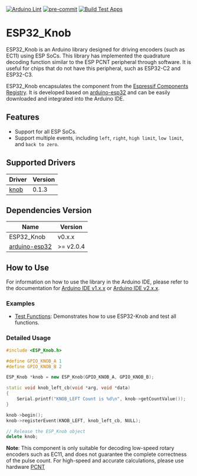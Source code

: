 [![Arduino Lint](https://github.com/esp-arduino-libs/ESP32_Knob/actions/workflows/arduino_lint.yml/badge.svg)](https://github.com/esp-arduino-libs/ESP32_Knob/actions/workflows/arduino_lint.yml) [![pre-commit](https://github.com/esp-arduino-libs/ESP32_Knob/actions/workflows/pre-commit.yml/badge.svg)](https://github.com/esp-arduino-libs/ESP32_Knob/actions/workflows/pre-commit.yml) [![Build Test Apps](https://github.com/esp-arduino-libs/ESP32_Knob/actions/workflows/build_test.yml/badge.svg)](https://github.com/esp-arduino-libs/ESP32_Knob/actions/workflows/build_test.yml)

# ESP32_Knob

ESP32_Knob is an Arduino library designed for driving encoders (such as EC11) using ESP SoCs. This library has implemented the quadrature decoding function similar to the ESP PCNT peripheral through software. It is useful for chips that do not have this peripheral, such as ESP32-C2 and ESP32-C3.

ESP32_Knob encapsulates the component from the [Espressif Components Registry](https://components.espressif.com/). It is developed based on [arduino-esp32](https://github.com/espressif/arduino-esp32) and can be easily downloaded and integrated into the Arduino IDE.

## Features

* Support for all ESP SoCs.
* Support multiple events, including `left`, `right`, `high limit`, `low limit`, and `back to zero`.

## Supported Drivers

|                             **Driver**                             | **Version** |
| ------------------------------------------------------------------ | ----------- |
| [knob](https://components.espressif.com/components/espressif/knob) | 0.1.3       |

## Dependencies Version

|                          **Name**                           | **Version** |
| ----------------------------------------------------------- | ----------- |
| ESP32_Knob                                                  | v0.x.x      |
| [arduino-esp32](https://github.com/espressif/arduino-esp32) | >= v2.0.4   |

## How to Use

For information on how to use the library in the Arduino IDE, please refer to the documentation for [Arduino IDE v1.x.x](https://docs.arduino.cc/software/ide-v1/tutorials/installing-libraries) or [Arduino IDE v2.x.x](https://docs.arduino.cc/software/ide-v2/tutorials/ide-v2-installing-a-library).

### Examples

* [Test Functions](examples/TestFunctions): Demonstrates how to use ESP32-Knob and test all functions.

### Detailed Usage

```cpp
#include <ESP_Knob.h>

#define GPIO_KNOB_A 1
#define GPIO_KNOB_B 2

ESP_Knob *knob = new ESP_Knob(GPIO_KNOB_A, GPIO_KNOB_B);

static void knob_left_cb(void *arg, void *data)
{
    Serial.printf("KNOB_LEFT Count is %d\n", knob->getCountValue());
}

knob->begin();
knob->registerEvent(KNOB_LEFT, knob_left_cb, NULL);

// Release the ESP_Knob object
delete knob;
```

**Note**: This component is only suitable for decoding low-speed rotary encoders such as EC11, and does not guarantee the complete correctness of the pulse count. For high-speed and accurate calculations, please use hardware [PCNT](https://docs.espressif.com/projects/esp-idf/en/latest/esp32/api-reference/peripherals/pcnt.html?highlight=pcnt)
